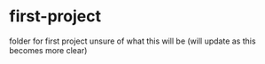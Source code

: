 # first-project
folder for first project unsure of what this will be (will update as this becomes more clear)
